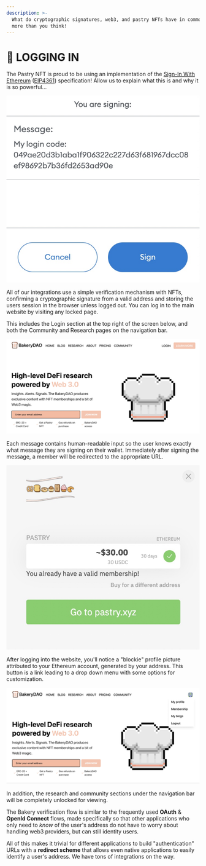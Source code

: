 ```yaml
---
description: >-
  What do cryptographic signatures, web3, and pastry NFTs have in common? A lot
  more than you think!
---
```


# 🔌 LOGGING IN

The Pastry NFT is proud to be using an implementation of the [Sign-In With Ethereum](https://docs.unlock-protocol.com/unlock/developers/sign-in-with-ethereum) ([EIP4361](https://eips.ethereum.org/EIPS/eip-4361)) specification! Allow us to explain what this is and why it is so powerful...

![Bakery DAO Login](../../.gitbook/assets/9EB5DA25-D887-4100-ABAD-318DB70C02F8.jpeg)

All of our integrations use a simple verification mechanism with NFTs, confirming a cryptographic signature from a valid address and storing the users session in the browser unless logged out. You can log in to the main website by visiting any locked page.&#x20;

This includes the Login section at the top right of the screen below, and both the Community and Research pages on the navigation bar.

![Pastry XYZ Homepage](../../.gitbook/assets/87A46317-100D-429C-860F-78B1230C6B42.jpeg)

Each message contains human-readable input so the user knows exactly what message they are signing on their wallet. Immediately after signing the message, a member will be redirected to the appropriate URL.

![Membership Confirmation](../../.gitbook/assets/AF0E6B83-77B8-4975-868A-1A3291673E29.jpeg)

After logging into the website, you'll notice a "blockie" profile picture attributed to your Ethereum account, generated by your address. This button is a link leading to a drop down menu with some options for customization.

![Pastry XYZ Members Section](../../.gitbook/assets/A8C246C3-9FC6-4A1B-AFAE-FF8462BFD2E5.jpeg)

In addition, the research and community sections under the navigation bar will be completely unlocked for viewing.

The Bakery verification flow is similar to the frequently used **OAuth** & **OpenId Connect** flows, made specifically so that other applications who only need to _know_ of the user's address do not have to worry about handling web3 providers, but can still identity users.

All of this makes it trivial for different applications to build "authentication" URLs with a **redirect scheme** that allows even native applications to easily identify a user's address. We have tons of integrations on the way.
